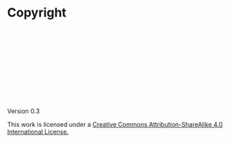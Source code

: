 # **Copyright**
<br><br><br><br><br><br><br><br><br><br>

Version 0.3

This work is licensed under a [Creative Commons Attribution-ShareAlike 4.0 International License.](http://creativecommons.org/licenses/by-sa/4.0/)

